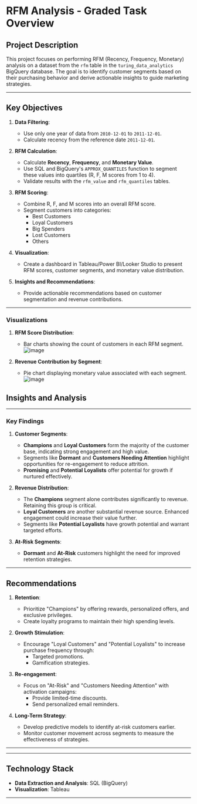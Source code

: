 # RFM Analysis - Graded Task Overview

## Project Description
This project focuses on performing RFM (Recency, Frequency, Monetary) analysis on a dataset from the `rfm` table in the `turing_data_analytics` BigQuery database. The goal is to identify customer segments based on their purchasing behavior and derive actionable insights to guide marketing strategies.

---

## **Key Objectives**

1. **Data Filtering**:
   - Use only one year of data from `2010-12-01` to `2011-12-01`.
   - Calculate recency from the reference date `2011-12-01`.

2. **RFM Calculation**:
   - Calculate **Recency**, **Frequency**, and **Monetary Value**.
   - Use SQL and BigQuery's `APPROX_QUANTILES` function to segment these values into quartiles (R, F, M scores from 1 to 4).
   - Validate results with the `rfm_value` and `rfm_quantiles` tables.

3. **RFM Scoring**:
   - Combine R, F, and M scores into an overall RFM score.
   - Segment customers into categories:
     - Best Customers
     - Loyal Customers
     - Big Spenders
     - Lost Customers
     - Others

4. **Visualization**:
   - Create a dashboard in Tableau/Power BI/Looker Studio to present RFM scores, customer segments, and monetary value distribution.

5. **Insights and Recommendations**:
   - Provide actionable recommendations based on customer segmentation and revenue contributions.

---

### **Visualizations**
1. **RFM Score Distribution**:
   - Bar charts showing the count of customers in each RFM segment.
   ![image](https://github.com/user-attachments/assets/438124ca-685d-437e-8fed-551b43bfaf9b)

2. **Revenue Contribution by Segment**:
   - Pie chart displaying monetary value associated with each segment.
    ![image](https://github.com/user-attachments/assets/d00c99c3-9517-4344-9e04-145c4260bea6)


## **Insights and Analysis**
---
### **Key Findings**
1. **Customer Segments**:
   - **Champions** and **Loyal Customers** form the majority of the customer base, indicating strong engagement and high value.
   - Segments like **Dormant** and **Customers Needing Attention** highlight opportunities for re-engagement to reduce attrition.
   - **Promising** and **Potential Loyalists** offer potential for growth if nurtured effectively.

2. **Revenue Distribution**:
   - The **Champions** segment alone contributes significantly to revenue. Retaining this group is critical.
   - **Loyal Customers** are another substantial revenue source. Enhanced engagement could increase their value further.
   - Segments like **Potential Loyalists** have growth potential and warrant targeted efforts.

3. **At-Risk Segments**:
   - **Dormant** and **At-Risk** customers highlight the need for improved retention strategies.

---

## **Recommendations**

1. **Retention**:
   - Prioritize "Champions" by offering rewards, personalized offers, and exclusive privileges.
   - Create loyalty programs to maintain their high spending levels.

2. **Growth Stimulation**:
   - Encourage "Loyal Customers" and "Potential Loyalists" to increase purchase frequency through:
     - Targeted promotions.
     - Gamification strategies.

3. **Re-engagement**:
   - Focus on "At-Risk" and "Customers Needing Attention" with activation campaigns:
     - Provide limited-time discounts.
     - Send personalized email reminders.

4. **Long-Term Strategy**:
   - Develop predictive models to identify at-risk customers earlier.
   - Monitor customer movement across segments to measure the effectiveness of strategies.

---


---

## **Technology Stack**
- **Data Extraction and Analysis**: SQL (BigQuery)
- **Visualization**: Tableau 

---

